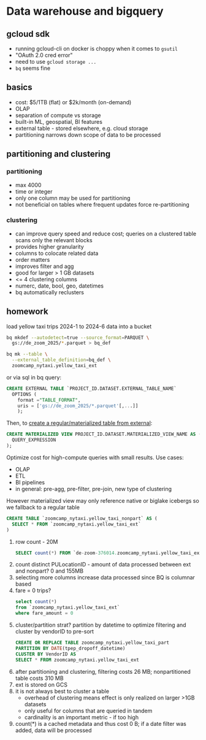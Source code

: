 # Data warehouse and bigquery

## gcloud sdk

- running gcloud-cli on docker is choppy when it comes to `gsutil`
- "OAuth 2.0 cred error"
- need to use `gcloud storage ...`
- `bq` seems fine

## basics

- cost: $5/1TB (flat) or $2k/month (on-demand)
- OLAP
- separation of compute vs storage
- built-in ML, geospatial, BI features
- external table - stored elsewhere, e.g. cloud storage
- partitioning narrows down scope of data to be processed

## partitioning and clustering

### partitioning

- max 4000
- time or integer
- only one column may be used for partitioning
- not beneficial on tables where frequent updates force re-partitioning

### clustering

- can improve query speed and reduce cost; queries on a clustered table scans only the relevant blocks 
- provides higher granularity
- columns to colocate related data
- order matters
- improves filter and agg
- good for larger > 1 GB datasets
- <= 4 clustering columns
- numerc, date, bool, geo, datetimes
- bq automatically reclusters

## homework

load yellow taxi trips 2024-1 to 2024-6 data into a bucket

```sh
bq mkdef --autodetect=true --source_format=PARQUET \
  gs://de_zoom_2025/*.parquet > bq_def

bq mk --table \
  --external_table_definition=bq_def \
  zoomcamp_nytaxi.yellow_taxi_ext 
```
or via sql in bq query:

```sql
CREATE EXTERNAL TABLE `PROJECT_ID.DATASET.EXTERNAL_TABLE_NAME`
  OPTIONS (
    format ="TABLE_FORMAT",
    uris = ['gs://de_zoom_2025/*.parquet'[,...]]
    );
```

Then, to [create a regular/materialized table from external](https://cloud.google.com/bigquery/docs/tables#create_a_table_that_references_an_external_data_source):

```sql
CREATE MATERIALIZED VIEW PROJECT_ID.DATASET.MATERIALIZED_VIEW_NAME AS (
  QUERY_EXPRESSION
);
```

Optimize cost for high-compute queries with small results. Use cases:

- OLAP
- ETL
- BI pipelines
- in general: pre-agg, pre-filter, pre-join, new type of clustering

However materialized view may only reference native or biglake icebergs so we fallback to a regular table

```sql
CREATE TABLE `zoomcamp_nytaxi.yellow_taxi_nonpart` AS (
  SELECT * FROM `zoomcamp_nytaxi.yellow_taxi_ext`
)
```

1. row count - 20M
    ```Sql
    SELECT count(*) FROM `de-zoom-376014.zoomcamp_nytaxi.yellow_taxi_ext`
    ```
1. count distinct PULocationID - amount of data processed between ext and nonpart? 0 and 155MB
1. selecting more columns increase data processed since BQ is columnar based
1. fare = 0 trips?
    ```sql
    select count(*)
    from `zoomcamp_nytaxi.yellow_taxi_ext`
    where fare_amount = 0
    ```
1. cluster/partition strat? partition by datetime to optimize filtering and cluster by vendorID to pre-sort
    ```sql
    CREATE OR REPLACE TABLE zoomcamp_nytaxi.yellow_taxi_part
    PARTITION BY DATE(tpep_dropoff_datetime) 
    CLUSTER BY VendorID AS 
    SELECT * FROM zoomcamp_nytaxi.yellow_taxi_ext
    ```
1. after partitioning and clustering, filtering costs 26 MB; nonpartitioned table costs 310 MB
1. ext is stored on GCS
1. it is not always best to cluster a table
    - overhead of clustering means effect is only realized on larger >1GB datasets
    - only useful for columns that are queried in tandem
    - cardinality is an important metric - if too high
1. count(*) is a cached metadata and thus cost 0 B; if a date filter was added, data will be processed

